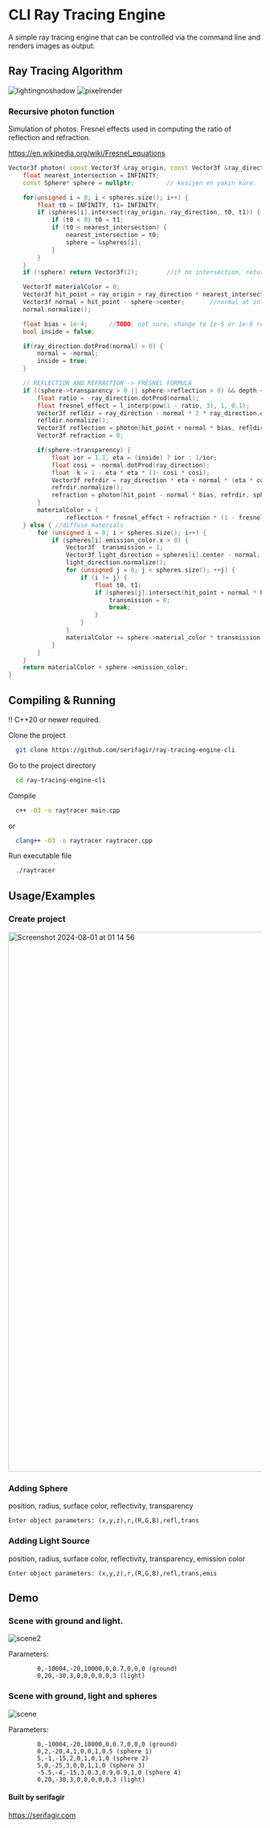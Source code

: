 
# CLI Ray Tracing Engine

A simple ray tracing engine that can be controlled via the command line and renders images as output.


## Ray Tracing Algorithm

![lightingnoshadow](https://github.com/user-attachments/assets/6e5c7bc0-b64c-4b72-8f77-bd5936f81008)
![pixelrender](https://github.com/user-attachments/assets/dce2d239-1580-4fad-8e19-5be084b9ea0c)


### Recursive photon function

Simulation of photos. Fresnel effects used in computing the ratio of reflection and refraction.

https://en.wikipedia.org/wiki/Fresnel_equations

```cpp
Vector3f photon( const Vector3f &ray_origin, const Vector3f &ray_direction, const std::vector<Sphere> &spheres, const int &depth) {
    float nearest_intersection = INFINITY;
    const Sphere* sphere = nullptr;         // kesişen en yakın küre.

    for(unsigned i = 0; i < spheres.size(); i++) {
        float t0 = INFINITY, t1= INFINITY;
        if (spheres[i].intersect(ray_origin, ray_direction, t0, t1)) {
            if (t0 < 0) t0 = t1;
            if (t0 < nearest_intersection) {
                nearest_intersection = t0;
                sphere = &spheres[i];
            }
        }
    }
    if (!sphere) return Vector3f(2);        //if no intersection, return black or bg color.

    Vector3f materialColor = 0;
    Vector3f hit_point = ray_origin + ray_direction * nearest_intersection;         //point of intersection.
    Vector3f normal = hit_point - sphere->center;       //normal at intersection point. Orthogonal to surface.
    normal.normalize();

    float bias = 1e-4;      //TODO: not sure, change to 1e-5 or 1e-6 respectively.
    bool inside = false;

    if(ray_direction.dotProd(normal) > 0) {
        normal = -normal;
        inside = true;
    }

    // REFLECTION AND REFRACTION -> FRESNEL FORMULA
    if ((sphere->transparency > 0 || sphere->reflection > 0) && depth < MAX_RAY_DEPTH) { // both transparent and mirrorlike materials like glass
        float ratio = -ray_direction.dotProd(normal);
        float fresnel_effect = l_interp(pow(1 - ratio, 3), 1, 0.1);
        Vector3f refldir = ray_direction - normal * 2 * ray_direction.dotProd(normal);
        refldir.normalize();
        Vector3f reflection = photon(hit_point + normal * bias, refldir, spheres, depth + 1);
        Vector3f refraction = 0;

        if(sphere->transparency) {
            float ior = 1.1, eta = (inside) ? ior : 1/ior;
            float cosi = -normal.dotProd(ray_direction);
            float  k = 1 - eta * eta * (1- cosi * cosi);
            Vector3f refrdir = ray_direction * eta + normal * (eta * cosi - sqrt(k));
            refrdir.normalize();
            refraction = photon(hit_point - normal * bias, refrdir, spheres, depth + 1);
        }
        materialColor = (
                reflection * fresnel_effect + refraction * (1 - fresnel_effect) * sphere-> transparency) * sphere->material_color;
    } else { //diffuse materials
        for (unsigned i = 0; i < spheres.size(); i++) {
            if (spheres[i].emission_color.x > 0) {
                Vector3f  transmission = 1;
                Vector3f light_direction = spheres[i].center - normal;
                light_direction.normalize();
                for (unsigned j = 0; j < spheres.size(); ++j) {
                    if (i != j) {
                        float t0, t1;
                        if (spheres[j].intersect(hit_point + normal * bias, light_direction,t0, t1)) {
                            transmission = 0;
                            break;
                        }
                    }
                }
                materialColor += sphere->material_color * transmission * std::max(float(0), normal.dotProd(light_direction)) * spheres[i].emission_color;
            }
        }
    }
    return materialColor + sphere->emission_color;
}
```



## Compiling & Running

!! C++20 or newer required. 

Clone the project

```bash
  git clone https://github.com/serifagir/ray-tracing-engine-cli
```

Go to the project directory

```bash
  cd ray-tracing-engine-cli
```

Compile


```bash
  c++ -O3 -o raytracer main.cpp
```
or
```bash
  clang++ -O3 -o raytracer raytracer.cpp
```
Run executable file

```bash
  ./raytracer
```


## Usage/Examples

### Create project


<img width="1071" alt="Screenshot 2024-08-01 at 01 14 56" src="https://github.com/user-attachments/assets/5d2e69be-6a71-4b64-8a7d-4cbb4f39553b">


### Adding Sphere
position, radius, surface color, reflectivity, transparency

```shell
Enter object parameters: (x,y,z),r,(R,G,B),refl,trans
```

### Adding Light Source
position, radius, surface color, reflectivity, transparency, emission color

```shell
Enter object parameters: (x,y,z),r,(R,G,B),refl,trans,emis
```


## Demo
### Scene with ground and light.


![scene2](https://github.com/user-attachments/assets/56931500-71b7-42e8-bc03-5f35c76dc362)


Parameters: 

            0,-10004,-20,10000,0,0.7,0,0,0 (ground)
            0,20,-30,3,0,0,0,0,0,3 (light)


### Scene with ground, light and spheres

![scene](https://github.com/user-attachments/assets/2bd7a1d7-d8dc-481b-aaf9-7b04eb38ac6b)

Parameters: 

            0,-10004,-20,10000,0,0.7,0,0,0 (ground)
            0,2,-20,4,1,0,0,1,0.5 (sphere 1)
            5,-1,-15,2,0,1,0,1,0 (sphere 2)
            5,0,-25,3,0,0,1,1,0 (sphere 3)
            -5.5,-4,-15,3,0.3,0.9,0.9,1,0 (sphere 4)
            0,20,-30,3,0,0,0,0,0,3 (light)


#### Built by serifagir
https://serifagir.com
